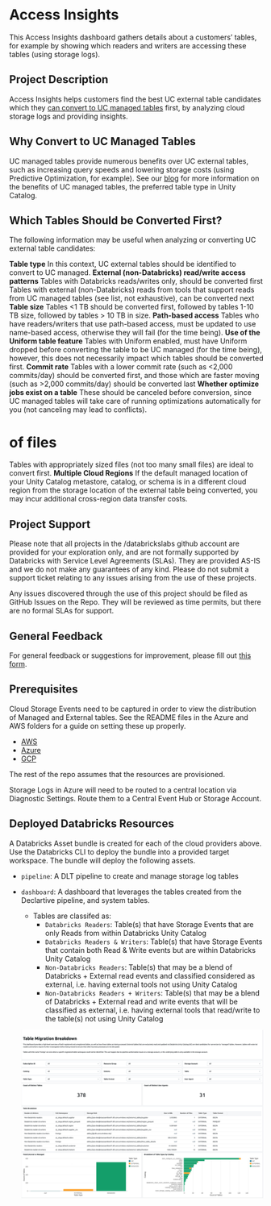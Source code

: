 # Access Insights

This Access Insights dashboard gathers details about a customers’ tables, for example by showing which readers and writers are accessing these tables (using storage logs). 

## Project Description

Access Insights helps customers find the best UC external table candidates which they [can convert to UC managed tables](https://docs.databricks.com/aws/en/tables/convert-external-managed) first, by analyzing cloud storage logs and providing insights.

## Why Convert to UC Managed Tables

UC managed tables provide numerous benefits over UC external tables, such as increasing query speeds and lowering storage costs (using Predictive Optimization, for example). See our [blog](https://www.databricks.com/blog/how-unity-catalog-managed-tables-automate-performance-scale) for more information on the benefits of UC managed tables, the preferred table type in Unity Catalog.

## Which Tables Should be Converted First?

The following information may be useful when analyzing or converting UC external table candidates:

**Table type**
In this context, UC external tables should be identified to convert to UC managed.
**External (non-Databricks) read/write access patterns** 
Tables with Databricks reads/writes only, should be converted first
Tables with external (non-Databricks) reads from tools that support reads from UC managed tables (see list, not exhaustive), can be converted next
**Table size**
Tables <1 TB should be converted first, followed by tables 1-10 TB size, followed by tables > 10 TB in size.
**Path-based access**
Tables who have readers/writers that use path-based access, must be updated to use name-based access, otherwise they will fail (for the time being). 
**Use of the Uniform table feature**
Tables with Uniform enabled, must have Uniform dropped before converting the table to be UC managed (for the time being), however, this does not necessarily impact which tables should be converted first.
**Commit rate** 
Tables with a lower commit rate (such as <2,000 commits/day) should be converted first, and those which are faster moving (such as >2,000 commits/day) should be converted last
**Whether optimize jobs exist on a table**
These should be canceled before conversion, since UC managed tables will take care of running optimizations automatically for you (not canceling may lead to conflicts).
# of files
Tables with appropriately sized files (not too many small files) are ideal to convert first.
**Multiple Cloud Regions**
If the default managed location of your Unity Catalog metastore, catalog, or schema is in a different cloud region from the storage location of the external table being converted, you may incur additional cross-region data transfer costs.


## Project Support

Please note that all projects in the /databrickslabs github account are provided for your exploration only, and are not formally supported by Databricks with Service Level Agreements (SLAs).  They are provided AS-IS and we do not make any guarantees of any kind.  Please do not submit a support ticket relating to any issues arising from the use of these projects.

Any issues discovered through the use of this project should be filed as GitHub Issues on the Repo.  They will be reviewed as time permits, but there are no formal SLAs for support.

## General Feedback

For general feedback or suggestions for improvement, please fill out [this form](https://docs.google.com/forms/d/e/1FAIpQLSf2Mz_S9bzCwABsaumDMvloJc5zGRtJ2HYpMvGFI08iFSjv6g/viewform?usp=sharing&ouid=117813373515543542412). 

## Prerequisites

Cloud Storage Events need to be captured in order to view the distribution of Managed and External tables. See the README files in the Azure and AWS folders for a guide on setting these up properly.
 
- [AWS](aws/README.md)
- [Azure](azure/README.md)
- [GCP](gcp/README.md)

The rest of the repo assumes that the resources are provisioned.

Storage Logs in Azure will need to be routed to a central location via Diagnostic Settings.  Route them to a Central Event Hub or Storage Account.


## Deployed Databricks Resources

A Databricks Asset bundle is created for each of the cloud providers above. Use the Databricks CLI to deploy the bundle into a provided target workspace. The 
bundle will deploy the following assets. 

- `pipeline`: A DLT pipeline to create and manage storage log tables 
- `dashboard`: A dashboard that leverages the tables created from the Declartive pipeline, and system tables. 
  - Tables are classifed as:
    - `Databricks Readers`: Table(s) that have Storage Events that are only Reads from within Databricks Unity Catalog
    - `Databricks Readers & Writers`: Table(s) that have Storage Events that contain both Read & Write events but are within Databricks Unity Catalog
    - `Non-Databricks Readers`: Table(s) that may be a blend of Databricks + External read events and classified considered as external, i.e. having external tools not using Unity Catalog
    - `Non-Databricks Readers + Writers`: Table(s) that may be a blend of Databricks + External read and write events that will be classified as external, i.e. having external tools that read/write to the table(s) not using Unity Catalog

  ![Access Insights Dashboard](/imgs/dashboard_sample.png)